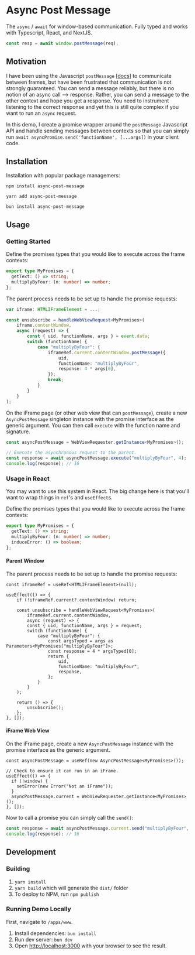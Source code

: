 # Async Post Message

The `async` / `await` for window-based communication. Fully typed and works with Typescript, React, and NextJS.

```typescript
const resp = await window.postMessage(req);
```

## Motivation

I have been using the Javascript `postMessage` [[docs](https://developer.mozilla.org/en-US/docs/Web/API/Window/postMessage)] to communicate between frames, but have been frustrated that communication is not strongly guaranteed. You can send a message reliably, but there is no notion of an async call --> response. Rather, you can send a message to the other context and hope you get a response. You need to instrument listening to the correct response and yet this is still quite complex if you want to run an `async` request.

In this demo, I create a promise wrapper around the `postMessage` Javascript API and handle sending messages between contexts so that you can simply run `await asyncPromise.send('functionName', [...args])` in your client code.

## Installation

Installation with popular package managemers:

```shell
npm install async-post-message
```

```shell
yarn add async-post-message
```

```shell
bun install async-post-message
```

## Usage

### Getting Started

Define the promises types that you would like to execute across the frame contexts:

```typescript
export type MyPromises = {
  getText: () => string;
  multiplyByFour: (n: number) => number;
};
```

The parent process needs to be set up to handle the promise requests:

```typescript
var iframe: HTMLIFrameElement = ...;

const unsubscribe = handleWebViewRequest<MyPromises>(
    iframe.contentWindow,
    async (request) => {
        const { uid, functionName, args } = event.data;
        switch (functionName) {
            case "multiplyByFour": {
                iframeRef.current.contentWindow.postMessage({
                    uid,
                    functionName: "multiplyByFour",
                    response: 4 * args[0],
                });
                break;
            }
        }
    }
);
```

On the iFrame page (or other web view that can `postMessage`), create a new `AsyncPostMessage` singleton instance with the promise interface as the generic argument. You can then call `execute` with the function name and signature.

```typescript
const asyncPostMessage = WebViewRequester.getInstance<MyPromises>();

// Execute the asynchronous request to the parent.
const response = await asyncPostMessage.execute("multiplyByFour", 4);
console.log(response); // 16
```

### Usage in React

You may want to use this system in React. The big change here is that you'll want to wrap things in `ref`'s and `useEffect`s.

Define the promises types that you would like to execute across the frame contexts:

```typescript
export type MyPromises = {
  getText: () => string;
  multiplyByFour: (n: number) => number;
  induceError: () => boolean;
};
```

#### Parent Window

The parent process needs to be set up to handle the promise requests:

```tsx
const iframeRef = useRef<HTMLIFrameElement>(null);

useEffect(() => {
    if (!iframeRef.current?.contentWindow) return;

    const unsubscribe = handleWebViewRequest<MyPromises>(
        iframeRef.current.contentWindow,
        async (request) => {
        const { uid, functionName, args } = request;
        switch (functionName) {
            case "multiplyByFour": {
                const argsTyped = args as Parameters<MyPromises["multiplyByFour"]>;
                const response = 4 * argsTyped[0];
                return {
                    uid,
                    functionName: "multiplyByFour",
                    response,
                };
            }
        }
    );

    return () => {
        unsubscribe();
    };
}, []);
```

#### iFrame Web View

On the iFrame page, create a new `AsyncPostMessage` instance with the promise interface as the generic argument.

```tsx
const asyncPostMessage = useRef(new AsyncPostMessage<MyPromises>());

// Check to ensure it can run in an iFrame.
useEffect(() => {
  if (!window) {
    setError(new Error("Not an iFrame"));
  }
  asyncPostMessage.current = WebViewRequester.getInstance<MyPromises>();
}, []);
```

Now to call a promise you can simply call the `send()`:

```ts
const response = await asyncPostMessage.current.send("multiplyByFour", 4);
console.log(response); // 16
```

## Development

### Building

1. `yarn install`
2. `yarn build` which will generate the `dist/` folder
3. To deploy to NPM, run `npm publish`

### Running Demo Locally

First, navigate to `/apps/www`.

1. Install dependencies: `bun install`
2. Run dev server: `bun dev`
3. Open [http://localhost:3000](http://localhost:3000) with your browser to see the result.
